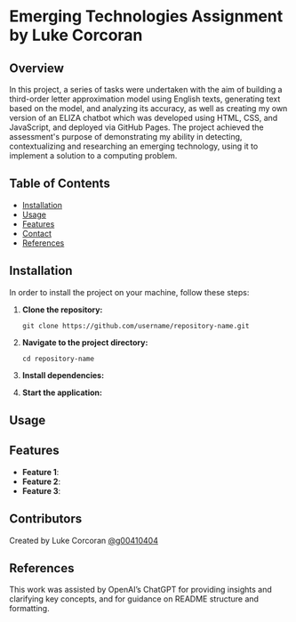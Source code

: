 # Emerging Technologies Assignment by Luke Corcoran
## Overview

In this project, a series of tasks were undertaken with the aim of building a third-order letter approximation model using English texts, generating text based on the model, and analyzing its accuracy, as well as creating my own version of an ELIZA chatbot which was developed using HTML, CSS, and JavaScript, and deployed via GitHub Pages. The project achieved the assessment's purpose of demonstrating my ability in detecting, contextualizing and researching an emerging technology, using it to implement a solution to a computing problem.

## Table of Contents
- [Installation](#installation)
- [Usage](#usage)
- [Features](#features)
- [Contact](#contact)
- [References](#references)

## Installation

In order to install the project on your machine, follow these steps:

1. **Clone the repository:**
   ```
   git clone https://github.com/username/repository-name.git
   ```
   
2. **Navigate to the project directory:**
   ```
   cd repository-name
   ```
   
3. **Install dependencies:**
4. **Start the application:**

## Usage


## Features

- **Feature 1**: 
- **Feature 2**: 
- **Feature 3**: 


## Contributors

Created by Luke Corcoran [@g00410404](https://github.com/g00410404)

## References

This work was assisted by OpenAI’s ChatGPT for providing insights and clarifying key concepts, and for guidance on README structure and formatting.
